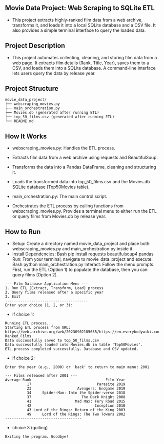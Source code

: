## Movie Data Project: Web Scraping to SQLite ETL
* This project extracts highly-ranked film data from a web archive, transforms it, and loads it into a local SQLite database and a CSV file. It also provides a simple terminal interface to query the loaded data.

## Project Description
* This project automates collecting, cleaning, and storing film data from a web page. It extracts film details (Rank, Title, Year), saves them to a CSV, and loads them into a SQLite database. A command-line interface lets users query the data by release year.

## Project Structure
```
movie_data_project/
├── webscraping_movies.py
├── main_orchestration.py
├── Movies.db (generated after running ETL)
├── top_50_films.csv (generated after running ETL)
└── README.md
``` 

## How It Works
- webscraping_movies.py: Handles the ETL process.

- Extracts film data from a web archive using requests and BeautifulSoup.
- Transforms the data into a Pandas DataFrame, cleaning and structuring it.
- Loads the transformed data into top_50_films.csv and the Movies.db SQLite database (Top50Movies table).
- main_orchestration.py: The main control script.

* Orchestrates the ETL process by calling functions from webscraping_movies.py.
Provides a terminal menu to either run the ETL or query films from Movies.db by release year.

## How to Run
* Setup: Create a directory named movie_data_project and place both webscraping_movies.py and main_orchestration.py inside it.
* Install Dependencies:
Bash
pip install requests beautifulsoup4 pandas
Run: From your terminal, navigate to movie_data_project and execute:
Bash
python main_orchestration.py
Interact: Follow the menu prompts. First, run the ETL (Option 1) to populate the database, then you can query films (Option 2).


```
--- Film Database Application Menu ---
1. Run ETL (Extract, Transform, Load) process
2. Query films released after a specific year
3. Exit
--------------------------------------
Enter your choice (1, 2, or 3): 
``` 
* if choice 1:
```
Running ETL process...
Starting ETL process from URL: https://web.archive.org/web/20230902185655/https://en.everybodywiki.com/100_Most_Highly-Ranked_Films
Data successfully saved to top_50_films.csv
Data successfully loaded into Movies.db in table 'Top50Movies'.
ETL process completed successfully. Database and CSV updated.
```
* if choice 2:
```
Enter the year (e.g., 2000) or 'back' to return to main menu: 2001

--- Films released after 2001 ---
Average Rank                                  Film Year
          17                              Parasite 2019
          23                     Avengers: Endgame 2019
          34     Spider-Man: Into the Spider-verse 2018
          37                       The Dark Knight 2008
          41                    Mad Max: Fury Road 2015
          42                             Inception 2010
          43 Lord of the Rings: Return of the King 2003
          49     Lord of the Rings: The Two Towers 2002
-----------------------------------

```
* choice 3 (quiting)
```
Exiting the program. Goodbye!
``` 
